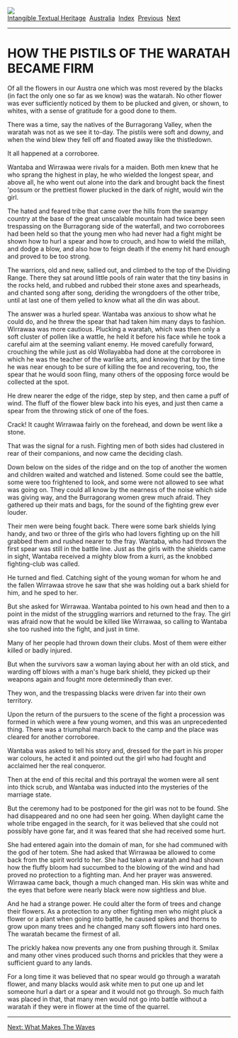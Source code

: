 [![](../../cdshop/ithlogo.png)](../../index)  
[Intangible Textual Heritage](../../index)  [Australia](../index) 
[Index](index)  [Previous](peck16)  [Next](peck18) 

------------------------------------------------------------------------

# HOW THE PISTILS OF THE WARATAH BECAME FIRM

Of all the flowers in our Austra one which was most revered by the
blacks (in fact the only one so far as we know) was the watarah. No
other flower was ever sufficiently noticed by them to be plucked and
given, or shown, to whites, with a sense of gratitude for a good done to
them.

There was a time, say the natives of the Burragorang Valley, when the
waratah was not as we see it to-day. The pistils were soft and downy,
and when the wind blew they fell off and floated away like the
thistledown.

It all happened at a corroboree.

Wantaba and Wirrawaa were rivals for a maiden. Both men knew that he who
sprang the highest in play, he who wielded the longest spear, and above
all, he who went out alone into the dark and brought back the finest
'possum or the prettiest flower plucked in the dark of night, would win
the girl.

The hated and feared tribe that came over the hills from the swampy
country at the base of the great unscalable mountain had twice been seen
trespassing on the Burragorang side of the waterfall, and two
corroborees had been held so that the young men who had never had a
fight might be shown how to hurl a spear and how to crouch, and how to
wield the millah, and dodge a blow, and also how to feign death if the
enemy hit hard enough and proved to be too strong.

The warriors, old and new, sallied out, and climbed to the top of the
Dividing Range. There they sat around little pools of rain water that
the tiny basins in the rocks held, and rubbed and rubbed their stone
axes and spearheads, and chanted song after song, deriding the
wrongdoers of the other tribe, until at last one of them yelled to know
what all the din was about.

The answer was a hurled spear. Wantaba was anxious to show what he could
do, and he threw the spear that had taken him many days to fashion.
Wirrawaa was more cautious. Plucking a waratah, which was then only a
soft cluster of pollen like a wattle, he held it before his face while
he took a careful aim at the seeming valiant enemy. He moved carefully
forward, crouching the while just as old Wollayabba had done at the
corroboree in which he was the teacher of the warlike arts, and knowing
that by the time he was near enough to be sure of killing the foe and
recovering, too, the spear that he would soon fling, many others of the
opposing force would be collected at the spot.

He drew nearer the edge of the ridge, step by step, and then came a puff
of wind. The fluff of the flower blew back into his eyes, and just then
came a spear from the throwing stick of one of the foes.

Crack! It caught Wirrawaa fairly on the forehead, and down be went like
a stone.

That was the signal for a rush. Fighting men of both sides had clustered
in rear of their companions, and now came the deciding clash.

Down below on the sides of the ridge and on the top of another the women
and children waited and watched and listened. Some could see the battle,
some were too frightened to look, and some were not allowed to see what
was going on. They could all know by the nearness of the noise which
side was giving way, and the Burragorang women grew much afraid. They
gathered up their mats and bags, for the sound of the fighting grew ever
louder.

Their men were being fought back. There were some bark shields lying
handy, and two or three of the girls who had lovers fighting up on the
hill grabbed them and rushed nearer to the fray. Wantaba, who had thrown
the first spear was still in the battle line. Just as the girls with the
shields came in sight, Wantaba received a mighty blow from a kurri, as
the knobbed fighting-club was called.

He turned and fled. Catching sight of the young woman for whom he and
the fallen Wirrawaa strove he saw that she was holding out a bark shield
for him, and he sped to her.

But she asked for Wirrawaa. Wantaba pointed to his own head and then to
a point in the midst of the struggling warriors and returned to the
fray. The girl was afraid now that he would be killed like Wirrawaa, so
calling to Wantaba she too rushed into the fight, and just in time.

Many of her people had thrown down their clubs. Most of them were either
killed or badly injured.

But when the survivors saw a woman laying about her with an old stick,
and warding off blows with a man's huge bark shield, they picked up
their weapons again and fought more determinedly than ever.

They won, and the trespassing blacks were driven far into their own
territory.

Upon the return of the pursuers to the scene of the fight a procession
was formed in which were a few young women, and this was an
unprecedented thing. There was a triumphal march back to the camp and
the place was cleared for another corroboree.

Wantaba was asked to tell his story and, dressed for the part in his
proper war colours, he acted it and pointed out the girl who had fought
and acclaimed her the real conqueror.

Then at the end of this recital and this portrayal the women were all
sent into thick scrub, and Wantaba was inducted into the mysteries of
the marriage state.

But the ceremony had to be postponed for the girl was not to be found.
She had disappeared and no one had seen her going. When daylight came
the whole tribe engaged in the search, for it was believed that she
could not possibly have gone far, and it was feared that she had
received some hurt.

She had entered again into the domain of man, for she had communed with
the god of her totem. She had asked that Wirrawaa be allowed to come
back from the spirit world to her. She had taken a waratah and had shown
how the fluffy bloom had succumbed to the blowing of the wind and had
proved no protection to a fighting man. And her prayer was answered.
Wirrawaa came back, though a much changed man. His skin was white and
the eyes that before were nearly black were now sightless and blue.

And he had a strange power. He could alter the form of trees and change
their flowers. As a protection to any other fighting men who might pluck
a flower or a plant when going into battle, he caused spikes and thorns
to grow upon many trees and he changed many soft flowers into hard ones.
The waratah became the firmest of all.

The prickly hakea now prevents any one from pushing through it. Smilax
and many other vines produced such thorns and prickles that they were a
sufficient guard to any lands.

For a long time it was believed that no spear would go through a waratah
flower, and many blacks would ask white men to put one up and let
someone hurl a dart or a spear and it would not go through. So much
faith was placed in that, that many men would not go into battle without
a waratah if they were in flower at the time of the quarrel.

------------------------------------------------------------------------

[Next: What Makes The Waves](peck18)
